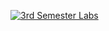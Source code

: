 [![3rd Semester Labs](https://github-readme-stats.vercel.app/api/pin/?username=Keerthan04&repo=MIT-DSE-Keerthan&bg_color=%23f0f0f0&title_color=%23f0f0f0&text_color=%23f0f0f0)](https://github.com/Keerthan04/MIT-DSE-Keerthan)


